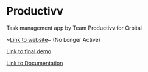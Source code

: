 # Productivv
 Task management app by Team Productivv for Orbital
 
 ~[Link to website](https://productivv.netlify.app/~)~ (No Longer Active)
 
 [Link to final demo](https://www.youtube.com/watch?v=LWfnpgukxl0)
 
 [Link to Documentation](https://docs.google.com/document/d/1Trg3KhHNy4SNJGDoMpeGzvnY3h6xDx2sEP55W6umQqk/edit?usp=sharing)
